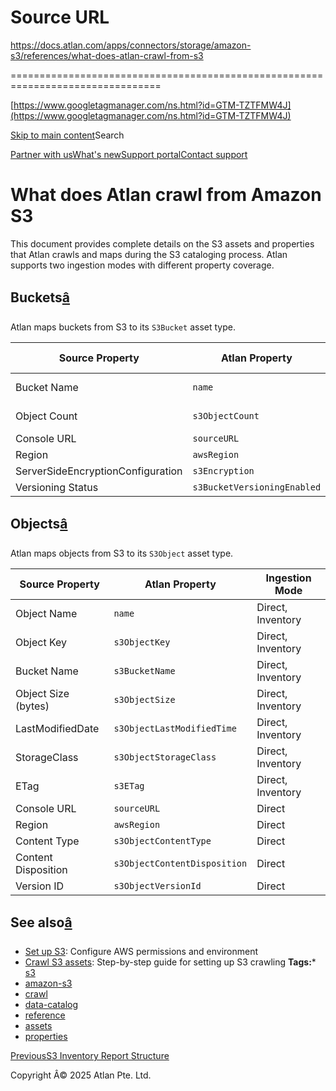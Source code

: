 # Source URL
https://docs.atlan.com/apps/connectors/storage/amazon-s3/references/what-does-atlan-crawl-from-s3

================================================================================

<!--
canonical: https://docs.atlan.com/apps/connectors/storage/amazon-s3/references/what-does-atlan-crawl-from-s3
link-alternate: https://docs.atlan.com/apps/connectors/storage/amazon-s3/references/what-does-atlan-crawl-from-s3
meta-description: Complete reference for the S3 assets and properties that Atlan crawls and maps during S3 cataloging.
meta-docsearch:docusaurus_tag: docs-default-current
meta-docsearch:language: en
meta-docsearch:version: current
meta-docusaurus_locale: en
meta-docusaurus_tag: docs-default-current
meta-docusaurus_version: current
meta-generator: Docusaurus v3.8.1
meta-og-description: Complete reference for the S3 assets and properties that Atlan crawls and maps during S3 cataloging.
meta-og-locale: en
meta-og-title: What does Atlan crawl from Amazon S3 | Atlan Documentation
meta-og-url: https://docs.atlan.com/apps/connectors/storage/amazon-s3/references/what-does-atlan-crawl-from-s3
meta-twitter:card: summary_large_image
meta-viewport: width=device-width,initial-scale=1
title: What does Atlan crawl from Amazon S3 | Atlan Documentation
-->

[https://www.googletagmanager.com/ns.html?id=GTM-TZTFMW4J](https://www.googletagmanager.com/ns.html?id=GTM-TZTFMW4J)

[Skip to main content](#__docusaurus_skipToContent_fallback)Search

[Partner with us](https://docs.google.com/forms/d/e/1FAIpQLScuAIhCm2GS7YFstrOjawbP8J7PUmOynQo7wI2yGCcCyEcVSw/viewform)[What's new](https://shipped.atlan.com/)[Support portal](https://atlan.zendesk.com/auth/v2/login/signin?return_to=https%3A%2F%2Fatlan.zendesk.com%2Fhc%2Fen-us&theme=hc&locale=en-us&brand_id=1900000425113&auth_origin=1900000425113%2Cfalse%2Ctrue)[Contact support](/support/submit-request)

What does Atlan crawl from Amazon S3
====================================

This document provides complete details on the S3 assets and properties that Atlan crawls and maps during the S3 cataloging process. Atlan supports two ingestion modes with different property coverage.

Buckets[â](#buckets "Direct link to Buckets")
-----------------------------------------------

Atlan maps buckets from S3 to its `S3Bucket` asset type.

| Source Property | Atlan Property | Ingestion Mode |
| --- | --- | --- |
| Bucket Name | `name` | Direct, Inventory |
| Object Count | `s3ObjectCount` | Direct, Inventory |
| Console URL | `sourceURL` | Direct |
| Region | `awsRegion` | Direct |
| ServerSideEncryptionConfiguration | `s3Encryption` | Direct |
| Versioning Status | `s3BucketVersioningEnabled` | Direct |

Objects[â](#objects "Direct link to Objects")
-----------------------------------------------

Atlan maps objects from S3 to its `S3Object` asset type.

| Source Property | Atlan Property | Ingestion Mode |
| --- | --- | --- |
| Object Name | `name` | Direct, Inventory |
| Object Key | `s3ObjectKey` | Direct, Inventory |
| Bucket Name | `s3BucketName` | Direct, Inventory |
| Object Size (bytes) | `s3ObjectSize` | Direct, Inventory |
| LastModifiedDate | `s3ObjectLastModifiedTime` | Direct, Inventory |
| StorageClass | `s3ObjectStorageClass` | Direct, Inventory |
| ETag | `s3ETag` | Direct, Inventory |
| Console URL | `sourceURL` | Direct |
| Region | `awsRegion` | Direct |
| Content Type | `s3ObjectContentType` | Direct |
| Content Disposition | `s3ObjectContentDisposition` | Direct |
| Version ID | `s3ObjectVersionId` | Direct |

See also[â](#see-also "Direct link to See also")
--------------------------------------------------

* [Set up S3](/apps/connectors/storage/amazon-s3/how-tos/set-up-s3): Configure AWS permissions and environment
* [Crawl S3 assets](/apps/connectors/storage/amazon-s3/how-tos/crawl-s3): Step\-by\-step guide for setting up S3 crawling
**Tags:*** [s3](/tags/s-3)
* [amazon\-s3](/tags/amazon-s-3)
* [crawl](/tags/crawl)
* [data\-catalog](/tags/data-catalog)
* [reference](/tags/reference)
* [assets](/tags/assets)
* [properties](/tags/properties)

[PreviousS3 Inventory Report Structure](/apps/connectors/storage/amazon-s3/references/inventory-report-structure)

Copyright Â© 2025 Atlan Pte. Ltd.

